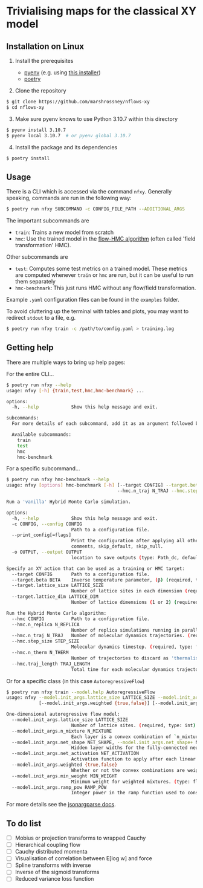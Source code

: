 # Trivialising maps for the classical XY model

## Installation on Linux

1. Install the prerequisites
    - [pyenv](https://github.com/pyenv/pyenv) (e.g. using [this installer](https://github.com/pyenv/pyenv-installer))
    - [poetry](https://python-poetry.org/docs/#installing-with-the-official-installer)


2. Clone the repository

```sh
$ git clone https://github.com/marshrossney/nflows-xy
$ cd nflows-xy
```

3. Make sure pyenv knows to use Python 3.10.7 within this directory

```sh
$ pyenv install 3.10.7
$ pyenv local 3.10.7  # or pyenv global 3.10.7
```

4. Install the package and its dependencies

```sh
$ poetry install
```

## Usage

There is a CLI which is accessed via the command `nfxy`.
Generally speaking, commands are run in the following way:

```sh
$ poetry run nfxy SUBCOMMAND -c CONFIG_FILE_PATH --ADDITIONAL_ARGS
```

The important subcommands are
- `train`: Trains a new model from scratch
- `hmc`: Use the trained model in the [flow-HMC algorithm](https://arxiv.org/abs/2302.08408) (often called 'field transformation' HMC).

Other subcommands are
- `test`: Computes some test metrics on a trained model. These metrics are computed whenever `train` or `hmc` are run, but it can be useful to run them separately
- `hmc-benchmark`: This just runs HMC without any flow/field transformation.

Example `.yaml` configuration files can be found in the `examples` folder.

To avoid cluttering up the terminal with tables and plots, you may want to redirect `stdout` to a file, e.g.

```sh
$ poetry run nfxy train -c /path/to/config.yaml > training.log
```

## Getting help

There are multiple ways to bring up help pages:

For the entire CLI...
```sh
$ poetry run nfxy --help
usage: nfxy [-h] {train,test,hmc,hmc-benchmark} ...

options:
  -h, --help            Show this help message and exit.

subcommands:
  For more details of each subcommand, add it as an argument followed by --help.

  Available subcommands:
    train
    test
    hmc
    hmc-benchmark
```

For a specific subcommand...
```sh
$ poetry run nfxy hmc-benchmark --help
usage: nfxy [options] hmc-benchmark [-h] [--target CONFIG] --target.beta BETA --target.lattice_size LATTICE_SIZE --target.lattice_dim LATTICE_DIM [--hmc CONFIG] --hmc.n_replica N_REPLICA
                                         --hmc.n_traj N_TRAJ --hmc.step_size STEP_SIZE [--hmc.n_therm N_THERM] [--hmc.traj_length TRAJ_LENGTH] [-c CONFIG] [--print_config[=flags]] [-o OUTPUT]

Run a 'vanilla' Hybrid Monte Carlo simulation.

options:
  -h, --help            Show this help message and exit.
  -c CONFIG, --config CONFIG
                        Path to a configuration file.
  --print_config[=flags]
                        Print the configuration after applying all other arguments and exit. The optional flags customizes the output and are one or more keywords separated by comma. The supported flags are:
                        comments, skip_default, skip_null.
  -o OUTPUT, --output OUTPUT
                        location to save outputs (type: Path_dc, default: null)

Specify an XY action that can be used as a training or HMC target:
  --target CONFIG       Path to a configuration file.
  --target.beta BETA    Inverse temperature parameter, (β) (required, type: float)
  --target.lattice_size LATTICE_SIZE
                        Number of lattice sites in each dimension (required, type: int)
  --target.lattice_dim LATTICE_DIM
                        Number of lattice dimensions (1 or 2) (required, type: int)

Run the Hybrid Monte Carlo algorithm:
  --hmc CONFIG          Path to a configuration file.
  --hmc.n_replica N_REPLICA
                        Number of replica simulations running in parallel. (required, type: int)
  --hmc.n_traj N_TRAJ   Number of molecular dynamics trajectories. (required, type: int)
  --hmc.step_size STEP_SIZE
                        Molecular dynamics timestep. (required, type: float)
  --hmc.n_therm N_THERM
                        Number of trajectories to discard as 'thermalisation'. (type: int, default: 0)
  --hmc.traj_length TRAJ_LENGTH
                        Total time for each molecular dynamics trajectory. (type: float, default: 1.0)
```

Or for a specific class (in this case `AutoregressiveFlow`)
```sh
$ poetry run nfxy train --model.help AutoregressiveFlow
usage: nfxy --model.init_args.lattice_size LATTICE_SIZE --model.init_args.n_mixture N_MIXTURE --model.init_args.net_shape NET_SHAPE [--model.init_args.net_activation NET_ACTIVATION]
            [--model.init_args.weighted {true,false}] [--model.init_args.min_weight MIN_WEIGHT] [--model.init_args.ramp_pow RAMP_POW]

One-dimensional autoregressive flow model:
  --model.init_args.lattice_size LATTICE_SIZE
                        Number of lattice sites. (required, type: int)
  --model.init_args.n_mixture N_MIXTURE
                        Each layer is a convex combination of `n_mixture` transformations. (required, type: int)
  --model.init_args.net_shape NET_SHAPE, --model.init_args.net_shape+ NET_SHAPE
                        Hidden layer widths for the fully-connected neural networks. (required, type: list[int])
  --model.init_args.net_activation NET_ACTIVATION
                        Activation function to apply after each linear transformation. (type: str, default: Tanh)
  --model.init_args.weighted {true,false}
                        Whether or not the convex combinations are weighted mixtures. (type: bool, default: True)
  --model.init_args.min_weight MIN_WEIGHT
                        Minimum weight for weighted mixtures. (type: float, default: 0.01)
  --model.init_args.ramp_pow RAMP_POW
                        Integer power in the ramp function used to construct sigmoid transformations. (type: int, default: 2)
```

For more details see the [jsonargparse docs](https://jsonargparse.readthedocs.io/en).

## To do list

- [ ] Mobius or projection transforms to wrapped Cauchy
- [ ] Hierarchical coupling flow
- [ ] Cauchy distributed momenta
- [ ] Visualisation of correlation between E[log w] and force
- [ ] Spline transforms with inverse
- [ ] Inverse of the sigmoid transforms
- [ ] Reduced variance loss function
